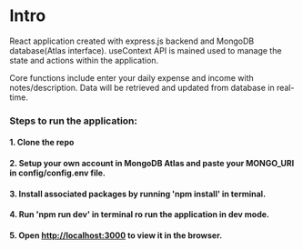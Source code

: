# Intro
React application created with express.js backend and MongoDB database(Atlas interface). useContext API is mained used to manage the state and actions within the application.

Core functions include enter your daily expense and income with notes/description. Data will be retrieved and updated from database in real-time.

### Steps to run the application:
#### 1. Clone the repo
#### 2. Setup your own account in MongoDB Atlas and paste your MONGO_URI in config/config.env file.
#### 3. Install associated packages by running 'npm install' in terminal.
#### 4. Run 'npm run dev' in terminal ro run the application in dev mode.
#### 5. Open [http://localhost:3000](http://localhost:3000) to view it in the browser.
